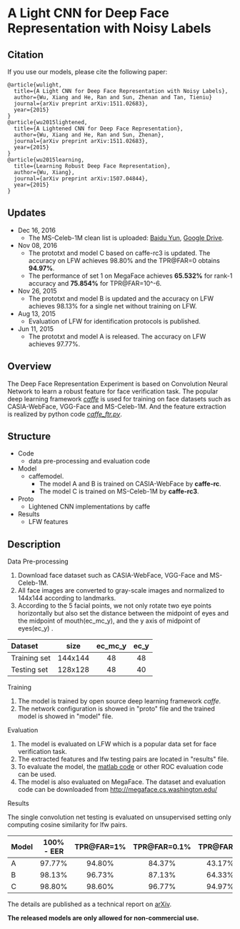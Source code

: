 A Light CNN for Deep Face Representation with Noisy Labels
===================

Citation
---
If you use our models, please cite the following paper:

	@article{wulight,
	  title={A Light CNN for Deep Face Representation with Noisy Labels},
	  author={Wu, Xiang and He, Ran and Sun, Zhenan and Tan, Tieniu}
	  journal={arXiv preprint arXiv:1511.02683},
	  year={2015}
	}
	@article{wu2015lightened,
	  title={A Lightened CNN for Deep Face Representation},
	  author={Wu, Xiang and He, Ran and Sun, Zhenan},
	  journal={arXiv preprint arXiv:1511.02683},
	  year={2015}
	}
	@article{wu2015learning,
	  title={Learning Robust Deep Face Representation},
	  author={Wu, Xiang},
	  journal={arXiv preprint arXiv:1507.04844},
	  year={2015}
	}


Updates
---
 - Dec 16, 2016
	 - The MS-Celeb-1M clean list is uploaded: [Baidu Yun][6], [Google Drive][7]. 
 - Nov 08, 2016
	 - The prototxt and model C based on caffe-rc3 is updated. The accuracy on LFW achieves 98.80% and the TPR@FAR=0 obtains **94.97%**. 
	 - The performance of set 1 on MegaFace achieves **65.532%** for rank-1 accuracy and **75.854%** for TPR@FAR=10^-6. 
 - Nov 26, 2015
	 - The prototxt and model B is updated and the accuracy on LFW achieves 98.13% for a single net without training on LFW. 
 - Aug 13, 2015
	 - Evaluation of LFW for identification protocols is published.  
 - Jun 11, 2015
	 - The prototxt and model A is released. The accuracy on LFW achieves 97.77%. 

Overview
-----------

The Deep Face Representation Experiment is based on Convolution Neural Network to learn a robust feature for face verification task. The popular deep learning framework [<i>caffe</i>][1] is used for training on face datasets such as CASIA-WebFace, VGG-Face and MS-Celeb-1M. And the feature extraction is realized by python code [<i>caffe_ftr.py</i>][3].

Structure
-------------

 - Code
	 - data pre-processing and evaluation code
 - Model
	 - caffemodel. 
		 - The model A and B is trained on CASIA-WebFace by **caffe-rc**.
		 - The model C is trained on MS-Celeb-1M by **caffe-rc3**. 
 - Proto
	 - Lightened CNN implementations by caffe
 - Results
	 - LFW features



Description
-------------
Data Pre-processing

 1. Download face dataset such as  CASIA-WebFace, VGG-Face and MS-Celeb-1M.
 2. All face images are converted to gray-scale images and normalized to 144x144 according to landmarks. 
 3. According to the 5 facial points, we not only rotate two eye points horizontally but also set the distance between the midpoint of eyes and the midpoint of mouth(ec_mc_y), and the y axis of midpoint of eyes(ec_y) .

   Dataset     | size    |  ec_mc_y  | ec_y  
  :----| :-----: | :----:    | :----: 
  Training set | 144x144 |     48    | 48    
  Testing set  | 128x128 |     48    | 40    

Training

 1. The model is trained by open source deep learning framework <i>caffe</i>.
 2. The network configuration is showed in "proto" file and the trained model is showed in "model" file.

Evaluation

 1. The model is evaluated on LFW which is a popular data set for face verification task.
 2. The extracted features and lfw testing pairs are located in "results" file.
 3. To evaluate the model, the [matlab code][4] or other ROC evaluation code can be used. 
 4. The model is also evaluated on MegaFace. The dataset and evaluation code can be downloaded from http://megaface.cs.washington.edu/


Results

The single convolution net testing is evaluated on unsupervised setting only computing cosine similarity for lfw pairs.   

|   Model | 100% - EER | TPR@FAR=1%   | TPR@FAR=0.1%| TPR@FAR=0| Rank-1| DIR@FAR=1%|
| :------- | :----: | :---: | :---: |:---: | :---: |:---: |
| A | 97.77% |  94.80% | 84.37%| 43.17%| 84.79%| 63.09%|
| B | 98.13% |    96.73%    |    87.13%  |    64.33%  |   89.21%   |   69.46%   |
| C | 98.80% |    98.60%    |    96.77%  |    94.97%  |   93.80%   |   84.40%   |


The details are published as a technical report on [arXiv][5]. 


**The released models are only allowed for non-commercial use.**

  [1]: https://github.com/AlfredXiangWu/caffe
  [2]: http://www.cbsr.ia.ac.cn/english/CASIA-WebFace-Database.html
  [3]: https://github.com/AlfredXiangWu/python_misc/blob/master/caffe/caffe_ftr.py
  [4]: https://github.com/AlfredXiangWu/lfw_face_verification_experiment/blob/master/code/evaluation.m
  [5]: http://arxiv.org/abs/1511.02683
  [6]: http://pan.baidu.com/s/1gfxB0iB
  [7]: https://drive.google.com/file/d/0ByNaVHFekDPRbFg1YTNiMUxNYXc/view?usp=sharing
  

